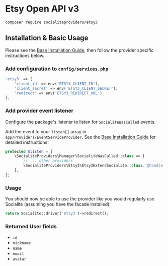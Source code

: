 # Etsy Open API v3

```bash
composer require socialiteproviders/etsy3
```

## Installation & Basic Usage

Please see the [Base Installation Guide](https://socialiteproviders.com/usage/), then follow the provider specific instructions below.

### Add configuration to `config/services.php`

```php
'etsy3' => [
    'client_id' => env('ETSY3_CLIENT_ID'),
    'client_secret' => env('ETSY3_CLIENT_SECRET'),
    'redirect' => env('ETSY3_REDIRECT_URL')
],
```

### Add provider event listener

Configure the package's listener to listen for `SocialiteWasCalled` events.

Add the event to your `listen[]` array in `app/Providers/EventServiceProvider`. See the [Base Installation Guide](https://socialiteproviders.com/usage/) for detailed instructions.

```php
protected $listen = [
    \SocialiteProviders\Manager\SocialiteWasCalled::class => [
        // ... other providers
        \SocialiteProviders\Etsy3\Etsy3ExtendSocialite::class.'@handle',
    ],
];
```

### Usage

You should now be able to use the provider like you would regularly use Socialite (assuming you have the facade installed):

```php
return Socialite::driver('etsy3')->redirect();
```

### Returned User fields

- ``id``
- ``nickname``
- ``name``
- ``email``
- ``avatar``                  
